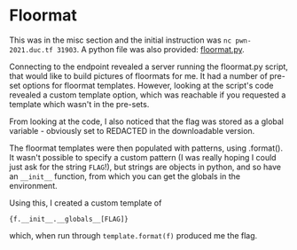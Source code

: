 # Floormat

This was in the misc section and the initial instruction was `nc pwn-2021.duc.tf 31903`. A python file was also provided: [floormat.py](./floormat.py).

Connecting to the endpoint revealed a server running the floormat.py script, that would like to build pictures of floormats for me. It had a number of pre-set options for floormat templates. However, looking at the script's code revealed a custom template option, which was reachable if you requested a template which wasn't in the pre-sets.

From looking at the code, I also noticed that the flag was stored as a global variable - obviously set to REDACTED in the downloadable version.

The floormat templates were then populated with patterns, using .format(). It wasn't possible to specify a custom pattern (I was really hoping I could just ask for the string `FLAG`!), but strings are objects in python, and so have an `__init__` function, from which you can get the globals in the environment.

Using this, I created a custom template of
```
{f.__init__.__globals__[FLAG]}
```
which, when run through `template.format(f)` produced me the flag.
